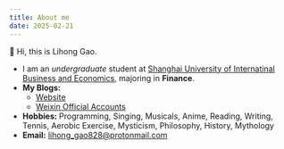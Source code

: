 ```yaml
---
title: About me
date: 2025-02-21
---
```


:wave: ​Hi, this is Lihong Gao.

- I am an *undergraduate* student at [Shanghai University of Internatinal Business and Economics](https://www.suibe.edu.cn/), majoring in **Finance**.
- **My Blogs:**
  - [Website](https://epiphany-leon.github.io/MyBlog/) 
  - [Weixin Official Accounts](https://mp.weixin.qq.com/mp/homepage?__biz=MzkxNjMxODc3Nw==&hid=1&sn=29646593c02cb16fe5b7f61b9180fb49&scene=18#wechat_redirect) 
- **Hobbies:** Programming, Singing, Musicals, Anime, Reading, Writing, Tennis, Aerobic Exercise, Mysticism, Philosophy, History, Mythology
- **Email:** lihong_gao828@protonmail.com


